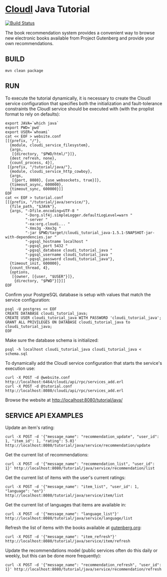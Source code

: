 [CloudI](http://cloudi.org) Java Tutorial
=========================================

[![Build Status](https://travis-ci.org/CloudI/cloudi_tutorial_java.png)](https://travis-ci.org/CloudI/cloudi_tutorial_java)

The book recommendation system provides a convenient way to browse new electronic books available from Project Gutenberg and provide your own recommendations.

BUILD
-----

    mvn clean package

RUN
---

To execute the tutorial dynamically, it is necessary to create the CloudI service configuration that specifies both the initialization and fault-tolerance constraints the CloudI service should be executed with (with the proplist format to rely on defaults): 

    export JAVA=`which java`
    export PWD=`pwd`
    export USER=`whoami`
    cat << EOF > website.conf
    [[{prefix, "/"},
      {module, cloudi_service_filesystem},
      {args,
       [{directory, "$PWD/html/"}]},
      {dest_refresh, none},
      {count_process, 4}],
     [{prefix, "/tutorial/java/"},
      {module, cloudi_service_http_cowboy},
      {args,
       [{port, 8080}, {use_websockets, true}]},
      {timeout_async, 600000},
      {timeout_sync, 600000}]]
    EOF
    cat << EOF > tutorial.conf
    [[{prefix, "/tutorial/java/service/"},
      {file_path, "$JAVA"},
      {args, "-Dfile.encoding=UTF-8 "
             "-Dorg.slf4j.simpleLogger.defaultLogLevel=warn "
             "-server "
             "-ea:org.cloudi... "
             "-Xms3g -Xmx3g "
             "-jar $PWD/target/cloudi_tutorial_java-1.5.1-SNAPSHOT-jar-with-dependencies.jar "
             "-pgsql_hostname localhost "
             "-pgsql_port 5432 "
             "-pgsql_database cloudi_tutorial_java "
             "-pgsql_username cloudi_tutorial_java "
             "-pgsql_password cloudi_tutorial_java"},
      {timeout_init, 600000},
      {count_thread, 4},
      {options,
       [{owner, [{user, "$USER"}]},
        {directory, "$PWD"}]}]]
    EOF


Confirm your PostgreSQL database is setup with values that match the service configuration:

    psql -U postgres << EOF
    CREATE DATABASE cloudi_tutorial_java;
    CREATE USER cloudi_tutorial_java WITH PASSWORD 'cloudi_tutorial_java';
    GRANT ALL PRIVILEGES ON DATABASE cloudi_tutorial_java to cloudi_tutorial_java;
    EOF


Make sure the database schema is initialized:

    psql -h localhost cloudi_tutorial_java cloudi_tutorial_java < schema.sql


To dynamically add the CloudI service configuration that starts the service's execution use:

    curl -X POST -d @website.conf http://localhost:6464/cloudi/api/rpc/services_add.erl
    curl -X POST -d @tutorial.conf http://localhost:8080/cloudi/api/rpc/services_add.erl

Browse the website at [http://localhost:8080/tutorial/java/](http://localhost:8080/tutorial/java/)

SERVICE API EXAMPLES
--------------------

Update an item's rating:

    curl -X POST -d '{"message_name": "recommendation_update", "user_id": 1, "item_id": 1, "rating": 5.0}' http://localhost:8080/tutorial/java/service/recommendation/update

Get the current list of recommendations:

    curl -X POST -d '{"message_name": "recommendation_list", "user_id": 1}' http://localhost:8080/tutorial/java/service/recommendation/list

Get the current list of items with the user's current ratings:

    curl -X POST -d '{"message_name": "item_list", "user_id": 1, "language": "en"}' http://localhost:8080/tutorial/java/service/item/list

Get the current list of languages that items are available in:

    curl -X POST -d '{"message_name": "language_list"}' http://localhost:8080/tutorial/java/service/language/list

Refresh the list of items with the books available at [gutenberg.org](http://www.gutenberg.org/):

    curl -X POST -d '{"message_name": "item_refresh"}' http://localhost:8080/tutorial/java/service/item/refresh

Update the recommendations model (public services often do this daily or weekly, but this can be done more frequently):

    curl -X POST -d '{"message_name": "recommendation_refresh", "user_id": 1}' http://localhost:8080/tutorial/java/service/recommendation/refresh

